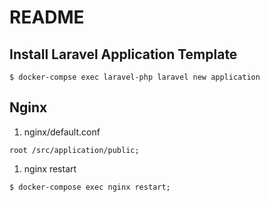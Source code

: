 # README

## Install Laravel Application Template

```
$ docker-compse exec laravel-php laravel new application
```

## Nginx

1. nginx/default.conf

```
root /src/application/public;
```

1. nginx restart

```
$ docker-compose exec nginx restart;
```
